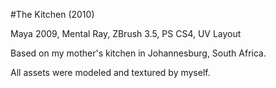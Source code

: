 #The Kitchen (2010)

Maya 2009, Mental Ray, ZBrush 3.5, PS CS4, UV Layout

Based on my mother's kitchen in Johannesburg, South Africa.

All assets were modeled and textured by myself.
